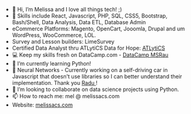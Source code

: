- 👋 Hi, I’m Melissa and I love all things tech! ;)
- 👀 Skills include React, Javascript, PHP, SQL, CSS5, Bootstrap, Bash/Shell, Data Analysis, Data ETL, Database Admin
- eCommerce Platforms: Magento, OpenCart, Jooomla, Drupal and um WordPress, WooCommerce, LOL.
- Survey and Lesson builders: LimeSurvey
- Certified Data Analyst thru ATLytiCS Data for Hope: <a href="https://atlytics.org/units/education/">ATLytiCS</a>
- :computer: Keep my skills fresh on DataCamp.com - <a href="https://www.datacamp.com/portfolio/melissa-s-rau">DataCamp MSRau</a>                                         
- 🌱 I’m currently learning Python!
- 🌱 Neural Networks - Currently working on a self-driving car in Javascript that doesn't use libraries so I can better understand their implementation. Thank you <a href="https://www.linkedin.com/in/radu-mariescu-istodor-4629301b8/"> Radu </a>!
- 💞️ I’m looking to collaborate on data science projects using Python.
- 📫 How to reach me: mel @ melissacs.com
- Website: <a href="https://melissacs.com">melissacs.com</a>
<!---
melrauinaz/melrauinaz is a ✨ special ✨ repository because its `README.md` (this file) appears on your GitHub profile.
You can click the Preview link to take a look at your changes..
--->
